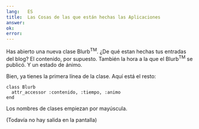 ```yaml
---
lang:   ES
title:  Las Cosas de las que están hechas las Aplicaciones
answer: 
ok:     
error:  
---
```


Has abierto una nueva clase Blurb<sup>TM</sup>. ¿De qué estan hechas tus entradas del blog?
El contenido, por supuesto. También la hora a la que el Blurb<sup>TM</sup> se publicó. Y un estado de ánimo.

Bien, ya tienes la primera línea de la clase. Aquí está el resto:

    class Blurb
      attr_accessor :contenido, :tiempo, :animo
    end

Los nombres de clases empiezan por mayúscula.

(Todavía no hay salida en la pantalla)
